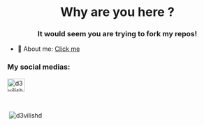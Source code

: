 <h1 align="center">Why are you here ?</h1>
<h3 align="center">It would seem you are trying to fork my repos!</h3>

- 🧧 About me: [Click me](https://d3vilishd.carrd.co/)

<h3 align="left">My social medias:</h3>
<p align="left">
<a href="https://twitter.com/d3vilishd_" target="blank"><img align="center" src="https://raw.githubusercontent.com/rahuldkjain/github-profile-readme-generator/master/src/images/icons/Social/twitter.svg" alt="d3vilishd_" height="30" width="40" /></a>
</p>
</br>

<p>&nbsp;<img align="center" src="https://github-readme-stats.vercel.app/api?username=d3vilishd&show_icons=true&locale=en" alt="d3vilishd" /></p>

